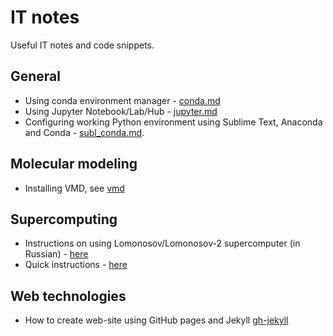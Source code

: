 # IT notes
Useful IT notes and code snippets.

## General
- Using conda environment manager - [conda.md](conda.md)
- Using Jupyter Notebook/Lab/Hub - [jupyter.md](jypyter.md)
- Configuring working Python environment using Sublime Text, Anaconda and Conda - [subl_conda.md](subl_conda.md).

## Molecular modeling
- Installing VMD, see [vmd](vmd)

## Supercomputing
- Instructions on using Lomonosov/Lomonosov-2 supercomputer (in Russian) - [here](lomonosov.md)
- Quick instructions - [here](lomo_quick.md)

## Web technologies
- How to create web-site using GitHub pages and Jekyll [gh-jekyll](gh-jekyll.md)
